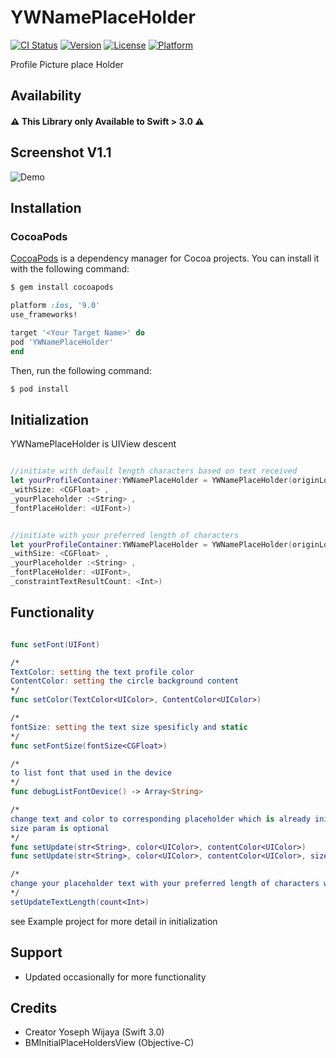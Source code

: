# YWNamePlaceHolder
[![CI Status](https://travis-ci.org/nsnull0/YWNamePlaceholder.svg?branch=master)](https://travis-ci.org/nsnull0/YWNamePlaceholder)
[![Version](https://img.shields.io/cocoapods/v/YWNamePlaceholder.svg?style=flat)](https://cocoapods.org/pods/YWNamePlaceholder)
[![License](https://img.shields.io/cocoapods/l/YWNamePlaceholder.svg?style=flat)](https://cocoapods.org/pods/YWNamePlaceholder)
[![Platform](https://img.shields.io/cocoapods/p/YWNamePlaceholder.svg?style=flat)](https://cocoapods.org/pods/YWNamePlaceholder)

Profile Picture place Holder


## Availability
#### ⚠️ **This Library only Available to Swift > 3.0** ⚠️

## Screenshot V1.1
![Demo](http://imgur.com/qcgvVPE)

## Installation

### CocoaPods

[CocoaPods](http://cocoapods.org) is a dependency manager for Cocoa projects. You can install it with the following command:

```bash
$ gem install cocoapods
```

```ruby
platform :ios, '9.0'
use_frameworks!

target '<Your Target Name>' do
pod 'YWNamePlaceHolder'
end
```

Then, run the following command:

```bash
$ pod install
```

## Initialization
YWNamePlaceHolder is UIView descent
```swift

//initiate with default length characters based on text received
let yourProfileContainer:YWNamePlaceHolder = YWNamePlaceHolder(originLocation: <CGPoint> ,
_withSize: <CGFloat> ,
_yourPlaceholder :<String> ,
_fontPlaceHolder: <UIFont>)


//initiate with your preferred length of characters
let yourProfileContainer:YWNamePlaceHolder = YWNamePlaceHolder(originLocation: <CGPoint> ,
_withSize: <CGFloat> ,
_yourPlaceholder :<String> ,
_fontPlaceHolder: <UIFont>,
_constraintTextResultCount: <Int>)

```

## Functionality
```swift

func setFont(UIFont)

/*
TextColor: setting the text profile color
ContentColor: setting the circle background content
*/
func setColor(TextColor<UIColor>, ContentColor<UIColor>)

/*
fontSize: setting the text size spesificly and static
*/
func setFontSize(fontSize<CGFloat>)

/*
to list font that used in the device
*/
func debugListFontDevice() -> Array<String>

/*
change text and color to corresponding placeholder which is already initialize
size param is optional
*/
func setUpdate(str<String>, color<UIColor>, contentColor<UIColor>)
func setUpdate(str<String>, color<UIColor>, contentColor<UIColor>, size<CGFloat?>)

/*
change your placeholder text with your preferred length of characters which is already initialize
*/
setUpdateTextLength(count<Int>)

```

see Example project for more detail in initialization

## Support
- Updated occasionally for more functionality


## Credits
- Creator Yoseph Wijaya (Swift 3.0)
- BMInitialPlaceHoldersView (Objective-C)
